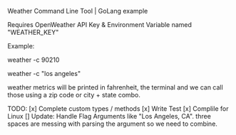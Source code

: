Weather Command Line Tool | GoLang example

Requires OpenWeather API Key & Environment Variable named "WEATHER_KEY"

Example: 

weather -c 90210

weather -c "los angeles"

weather metrics will be printed in fahrenheit, the terminal and we can call those using a zip code or city + state combo. 

TODO:
[x] Complete custom types / methods
[x] Write Test
[x] Complile for Linux
[] Update: Handle Flag Arguments like "Los Angeles, CA". three spaces are messing with parsing the argument so we need to combine.